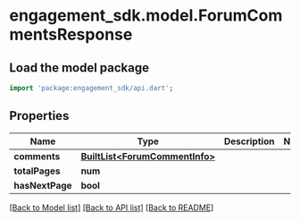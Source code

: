 # engagement_sdk.model.ForumCommentsResponse

## Load the model package
```dart
import 'package:engagement_sdk/api.dart';
```

## Properties
Name | Type | Description | Notes
------------ | ------------- | ------------- | -------------
**comments** | [**BuiltList&lt;ForumCommentInfo&gt;**](ForumCommentInfo.md) |  | 
**totalPages** | **num** |  | 
**hasNextPage** | **bool** |  | 

[[Back to Model list]](../README.md#documentation-for-models) [[Back to API list]](../README.md#documentation-for-api-endpoints) [[Back to README]](../README.md)


